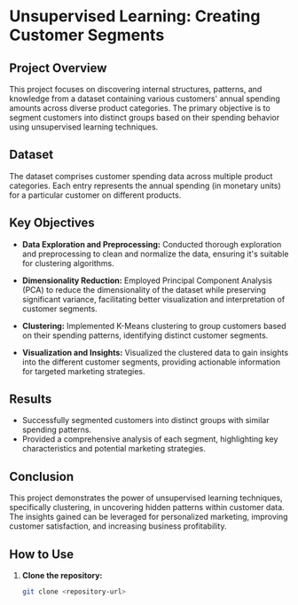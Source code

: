 # Unsupervised Learning: Creating Customer Segments

## Project Overview

This project focuses on discovering internal structures, patterns, and knowledge from a dataset containing various customers' annual spending amounts across diverse product categories. The primary objective is to segment customers into distinct groups based on their spending behavior using unsupervised learning techniques.

## Dataset

The dataset comprises customer spending data across multiple product categories. Each entry represents the annual spending (in monetary units) for a particular customer on different products.

## Key Objectives

- **Data Exploration and Preprocessing:** Conducted thorough exploration and preprocessing to clean and normalize the data, ensuring it's suitable for clustering algorithms.
  
- **Dimensionality Reduction:** Employed Principal Component Analysis (PCA) to reduce the dimensionality of the dataset while preserving significant variance, facilitating better visualization and interpretation of customer segments.
  
- **Clustering:** Implemented K-Means clustering to group customers based on their spending patterns, identifying distinct customer segments.

- **Visualization and Insights:** Visualized the clustered data to gain insights into the different customer segments, providing actionable information for targeted marketing strategies.

## Results

- Successfully segmented customers into distinct groups with similar spending patterns.
- Provided a comprehensive analysis of each segment, highlighting key characteristics and potential marketing strategies.

## Conclusion

This project demonstrates the power of unsupervised learning techniques, specifically clustering, in uncovering hidden patterns within customer data. The insights gained can be leveraged for personalized marketing, improving customer satisfaction, and increasing business profitability.

## How to Use

1. **Clone the repository:**  
   ```bash
   git clone <repository-url>
